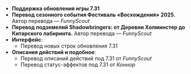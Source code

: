 * **Поддержка обновления игры 7.31**
* **Перевод сезонного события Фестиваль «Восхождения» 2025.** Автор перевода — _FunnyScout_
* **Перевод подземелий Shadowbringers: от Деревни Холминстер до Китарского лабиринта.** Автор перевода — _FunnyScout_
* **Интерфейс**:
  * Перевод новых строк обновления 7.31
* **Описания действий и подобное**:
  * Перевод описаний действий под 7.31 от _FunnyScout_
  * Перевод статус-эффектов под 7.31 от _Коннор_